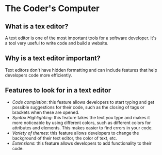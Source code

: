 
# The Coder's Computer

## What is a tex editor?

A text editor is one of the most important tools for a software developer. It's a tool very useful to write code and build a website.  

## Why is a text editor important?

Text editors don't have hidden formatting and can include features that help developers code more efficiently.

## Features to look for in a text editor

- *Code completion*: this feature allows developers to start typing and get possible suggestions for their code, such as the closing of tags or brackets when these are opened. 
- *Syntax Highlighting*: this feature takes the text you type and makes it more noticeable by using different colors, such as different colors for attributes and elements. This makes easier to find errors in your code.
- *Variety of themes*: this feature allows developers to change the background of their text editor, the color of text, etc.
- *Extensions*: this feature allows developers to add functionality to their code.

